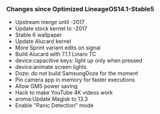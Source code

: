 ### Changes since Optimized LineageOS14.1-Stable5

* Upstream merge until -2017
* Update stock kernel to -2017
* Stable 6 wallpaper
* Update Alucard kernel
* More Sprint variant edits on signal
* Build Alucard with 7.1.1 Linaro TC
* device:capacitive keys: light up only when pressed
* device:animate screen lights
* Doze: do not build SamsungDoze for the moment
* Pin camera app in memory for faster executions
* Allow GMS power saving
* Hack to make YouTube 4K videos work
* aroma:Update Magisk to 13.3
* Enable "Panic Detection" mode